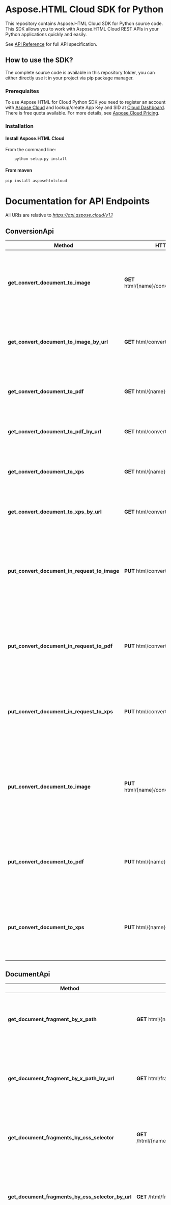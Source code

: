 # Aspose.HTML Cloud SDK for Python
This repository contains Aspose.HTML Cloud SDK for Python source code. This SDK allows you to work with Aspose.HTML Cloud REST APIs in your Python applications quickly and easily.

See [API Reference](https://apireference.aspose.cloud/html/) for full API specification.
## How to use the SDK?
The complete source code is available in this repository folder, you can either directly use it in your project via pip package manager.

### Prerequisites

To use Aspose HTML for Cloud Python SDK you need to register an account with [Aspose Cloud](https://www.aspose.cloud/) and lookup/create App Key and SID at [Cloud Dashboard](https://dashboard.aspose.cloud/#/apps). There is free quota available. For more details, see [Aspose Cloud Pricing](https://purchase.aspose.cloud/pricing).

### Installation

#### Install Aspose.HTML Cloud 

From the command line:
```code
	python setup.py install
```

#### From maven
```code
pip install asposehtmlcloud
```

# Documentation for API Endpoints

All URIs are relative to *https://api.aspose.cloud/v1.1*

## ConversionApi

Method | HTTP request | Description
------------- | ------------- | -------------
**get_convert_document_to_image** | **GET** html/{name}/convert/image/{outFormat} | Convert the HTML document from the storage by its name to the specified image format.
**get_convert_document_to_image_by_url** | **GET** html/convert/image/{outFormat} | Convert the HTML page from the web by its URL to the specified image format.
**get_convert_document_to_pdf** | **GET** html/{name}/convert/pdf | Convert the HTML document from the storage by its name to PDF.
**get_convert_document_to_pdf_by_url** | **GET** html/convert/pdf | Convert the HTML page from the web by its URL to PDF.
**get_convert_document_to_xps** | **GET** html/{name}/convert/xps | Convert the HTML document from the storage by its name to XPS.
**get_convert_document_to_xps_by_url** | **GET** html/convert/xps | Convert the HTML page from the web by its URL to XPS.
**put_convert_document_in_request_to_image** | **PUT** html/convert/image/{outFormat} | Converts the HTML document (in request content) to the specified image format and uploads resulting file to storage.
**put_convert_document_in_request_to_pdf** | **PUT** html/convert/pdf | Converts the HTML document (in request content) to PDF and uploads resulting file to storage.
**put_convert_document_in_request_to_xps** | **PUT** html/convert/xps | Converts the HTML document (in request content) to XPS and uploads resulting file to storage.
**put_convert_document_to_image** | **PUT** html/{name}/convert/image/{outFormat} | Converts the HTML document (located on storage) to the specified image format and uploads resulting file to storage.
**put_convert_document_to_pdf** | **PUT** html/{name}/convert/pdf | Converts the HTML document (located on storage) to PDF and uploads resulting file to storage.
**put_convert_document_to_xps** | **PUT** html/{name}/convert/xps | Converts the HTML document (located on storage) to XPS and uploads resulting file to storage.

## DocumentApi

Method | HTTP request | Description
------------- | ------------- | -------------
**get_document_fragment_by_x_path** | **GET** html/{name}/fragments/{outFormat} | Return list of HTML fragments matching the specified XPath query.
**get_document_fragment_by_x_path_by_url** | **GET** html/fragments/{outFormat} | Return list of HTML fragments matching the specified XPath query by the source page URL.
**get_document_fragments_by_css_selector** | **GET** /html/{name}/fragments/css/{outFormat} | Return list of HTML fragments matching the specified CSS selector.
**get_document_fragments_by_css_selector_by_url** | **GET** /html/fragments/css/{outFormat} | Return list of HTML fragments matching the specified CSS selector by the source page URL.
**get_document_images** | **GET** html/{name}/images/all | Return all HTML document images packaged as a ZIP archive.
**get_document_images_by_url** | **GET** html/images/all | Return all HTML page images packaged as a ZIP archive by the source page URL.

## OcrApi

Method | HTTP request | Description
------------- | ------------- | -------------
**get_recognize_and_import_to_html** | **GET** html/{name}/ocr/import | Recognize text from the image file in the storage and import it to HTML format.
**get_recognize_and_translate_to_html** | **GET** html/{name}/ocr/translate/{srcLang}/{resLang} | Recognize text from the image file in the storage, import it to HTML format and translate to specified language.

## TranslationApi

Method | HTTP request | Description
------------- | ------------- | -------------
**get_translate_document** | **GET** html/{name}/translate/{srcLang}/{resLang} | Translate the HTML document specified by the name from default or specified storage. 
**get_translate_document_by_url** | **GET** html/translate/{srcLang}/{resLang} | Translate the HTML document from Web specified by its URL.

## SummarizationApi

Method | HTTP request | Description
------------- | ------------- | -------------
**get_detect_html_keywords** | **GET** html/{name}/summ/keywords | Get the HTML document keywords using the keyword detection service.
**get_detect_html_keywords_by_url** | **GET** html/summ/keywords | Get the keywords from HTML document from Web specified by its URL using the keyword detection service

## TemplateMergeApi    

Method | HTTP request | Description
------------- | ------------- | -------------
**get_merge_html_template** | **GET** /html/{templateName}/merge | Populate HTML document template with data located as a file in the storage.
**put_merge_html_template** | **PUT** /html/{templateName}/merge | Populate HTML document template with data from the request body. Result document will be saved to storage.





The examples below show how your application have to initiate and convert url to image using Aspose.HTML Cloud library:
```python
import os
from asposehtmlcloud.configuration import Configuration
from asposehtmlcloud.api.html_api import HtmlApi
from asposehtmlcloud.rest import ApiException
from shutil import copy2
configuration = Configuration(apiKey="XXXXXXXXXXXXXXXXXXXXXXXXXXXXXXXX",
                              appSid="XXXXXXXX-XXXX-XXXX-XXXX-XXXXXXXXXXXX",
                              basePath="https://api.aspose.cloud/v1.1",
                              authPath="https://api.aspose.cloud/oauth2/token",
                              debug=True)
api = HtmlApi(configuration)

source_url = "https://stallman.org/articles/anonymous-payments-thru-phones.html"
try:

    # Convert url to image
    res = api.get_convert_document_to_image_by_url(
        source_url, out_format="jpeg", width=800, height=1000, left_margin=50, right_margin=100,
        top_margin=150, bottom_margin=200, x_resolution=300, y_resolution=300,
        folder="MY_REMOTE_FOLDER", storage=""
    )

    src = str(res)
    # Move to test folder
    if os.path.isfile(src):
        copy2(src, '/home/user/testfolder/')
        os.remove(src)
except ApiException as ex:
    print("Exception")
    print("Info: " + str(ex))
    raise ex

# ...
```

[Tests](./test/) contain various examples of using the Aspose.HTML SDK.

[Docs](./docs/html/_build/html/) Full documentation for Aspose.HTML Api SDK


Aspose HTML includes Aspose.Storage.Cloud to manipulate files on a remote server. This is used in tests for download test files to the server.

[Tests](./teststorageapi/) contain various examples of using the Aspose.Storage SDK.

[Docs](./docs/storage/_build/html/)  Full documentation for Aspose.Storage Api SDK


## Dependencies
- [See requirements.txt](./requirements.txt)


## Contact Us
Your feedback is very important to us. Please feel free to contact us using our [Support Forums](https://forum.aspose.cloud/html).
